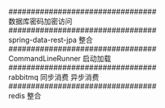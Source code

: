 ################################# <br> 
数据库密码加密访问 <br> 
################################# <br> 
spring-data-rest-jpa 整合 <br> 
################################# <br> 
CommandLineRunner 启动加载 <br> 
################################# <br> 
rabbitmq 同步消费 异步消费 <br> 
################################# <br> 
redis 整合 <br> 
